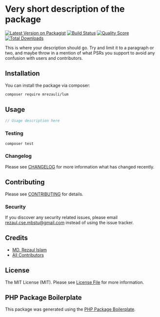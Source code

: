# Very short description of the package

[![Latest Version on Packagist](https://img.shields.io/packagist/v/mrezauli/lum.svg?style=flat-square)](https://packagist.org/packages/mrezauli/lum)
[![Build Status](https://img.shields.io/travis/mrezauli/lum/master.svg?style=flat-square)](https://travis-ci.org/mrezauli/lum)
[![Quality Score](https://img.shields.io/scrutinizer/g/mrezauli/lum.svg?style=flat-square)](https://scrutinizer-ci.com/g/mrezauli/lum)
[![Total Downloads](https://img.shields.io/packagist/dt/mrezauli/lum.svg?style=flat-square)](https://packagist.org/packages/mrezauli/lum)

This is where your description should go. Try and limit it to a paragraph or two, and maybe throw in a mention of what PSRs you support to avoid any confusion with users and contributors.

## Installation

You can install the package via composer:

```bash
composer require mrezauli/lum
```

## Usage

``` php
// Usage description here
```

### Testing

``` bash
composer test
```

### Changelog

Please see [CHANGELOG](CHANGELOG.md) for more information what has changed recently.

## Contributing

Please see [CONTRIBUTING](CONTRIBUTING.md) for details.

### Security

If you discover any security related issues, please email rezaul.cse.mbstu@gmail.com instead of using the issue tracker.

## Credits

- [MD. Rezaul Islam](https://github.com/mrezauli)
- [All Contributors](../../contributors)

## License

The MIT License (MIT). Please see [License File](LICENSE.md) for more information.

## PHP Package Boilerplate

This package was generated using the [PHP Package Boilerplate](https://laravelpackageboilerplate.com).